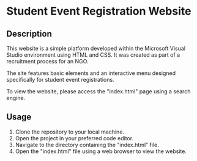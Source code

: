 # Student Event Registration Website

## Description
This website is a simple platform developed within the Microsoft Visual Studio environment using HTML and CSS. It was created as part of a recruitment process for an NGO.

The site features basic elements and an interactive menu designed specifically for student event registrations.

To view the website, please access the "index.html" page using a search engine.

## Usage
1. Clone the repository to your local machine.
2. Open the project in your preferred code editor.
3. Navigate to the directory containing the "index.html" file.
4. Open the "index.html" file using a web browser to view the website.
